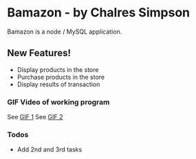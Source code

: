 # Bamazon - by Chalres Simpson
Bamazon is a node / MySQL application.

## New Features!
  - Display products in the store
  - Purchase products in the store
  - Display results of transaction


### GIF Video of working program

See [GIF 1](https://github.com/KC0NUG/bamazon/blob/master/project_demo.gif)
See [GIF 2](https://github.com/KC0NUG/bamazon/blob/master/project_demo1.gif)


### Todos
 - Add 2nd and 3rd tasks
